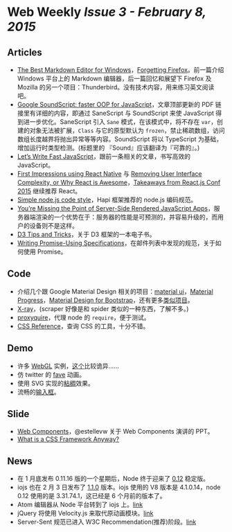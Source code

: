 # Web Weekly *Issue 3 - February 8, 2015*

## Articles
* [The Best Markdown Editor for Windows](http://www.sitepoint.com/best-markdown-editors-windows/)，[Forgetting Firefox](https://medium.com/@trog/forgetting-firefox-c04dba853263)。前一篇介绍 Windows 平台上的 Markdown 编辑器，后一篇回忆和展望下 Firefox 及 Mozilla 的另一个项目：Thunderbird。没有技术内容，用来练习英文阅读吧。
* [Google SoundScript: faster OOP for JavaScript](http://www.2ality.com/2015/02/soundscript.html)，文章顶部更新的 PDF 链接里有详细的内容，即通过 SaneScript 与 SoundScript 来使 JavaScript 得到进一步优化。SaneScript 引入 `Sane` 模式，在该模式中，将不存在 `var`，创建的对象无法被扩展，`Class` 与它的原型默认为 `frozen`，禁止稀疏数组，访问数组长度越界将抛出异常等等内容。SoundScript 将以 TypeScript 为基础，增加运行时类型检测。(标题里的 『Sound』应该翻译为『可靠的』。)
* [Let’s Write Fast JavaScript](https://medium.com/the-javascript-collection/lets-write-fast-javascript-2b03c5575d9e)，跟前一条相关的文章，书写高效的 JavaScript。
* [First Impressions using React Native](http://jlongster.com/First-Impressions-using-React-Native) 与 [Removing User Interface Complexity, or Why React is Awesome](http://jlongster.com/Removing-User-Interface-Complexity,-or-Why-React-is-Awesome)，[Takeaways from React.js Conf 2015](http://kevinold.com/2015/01/31/takeaways-from-reactjs-conf-2015.html) 继续推荐 React。
* [Simple node.js code style](https://gist.github.com/hueniverse/a06f6315ea736ed1b46d)，Hapi 框架推荐的 node.js 编码规范。
* [You’re Missing the Point of Server-Side Rendered JavaScript Apps](http://tomdale.net/2015/02/youre-missing-the-point-of-server-side-rendered-javascript-apps/)，服务器端渲染的一个优势在于：服务器的性能是可预测的，并容易升级的，而用户的设备则不是这样。
* [D3 Tips and Tricks](https://leanpub.com/D3-Tips-and-Tricks/read)，关于 D3 框架的一本电子书。
* [Writing Promise-Using Specifications](http://www.w3.org/2001/tag/doc/promises-guide)，在邮件列表中发现的规范，关于如何使用 Promise。

## Code
* 介绍几个跟 Google Material Design 相关的项目：[material ui](http://material-ui.com/#/)，[Material Progress](http://lightningtgc.github.io/MProgress.js/)，[Material Design for Bootstrap](http://fezvrasta.github.io/bootstrap-material-design/bootstrap-elements.html)，还有更多[类似项目](http://www.webresourcesdepot.com/15-resources-google-material-design/)。
* [X-ray](https://github.com/lapwinglabs/x-ray)，(scraper 好像是和 spider 类似的一种东西，了解不多。)
* [proxyquire](https://github.com/thlorenz/proxyquire)，代理 node 的 `require`，便于测试。
* [CSS Reference](http://tympanus.net/codrops/css_reference/)，查询 CSS 的工具，十分不错。

## Demo
* 许多 [WebGL](http://www.visualiser.fr/index.php) 实例，[这个](http://www.visualiser.fr/Babylon/character/default.htm)比较诡异……
* 仿 twitter 的 [fave](http://cssanimation.rocks/twitter-fave/) 动画。
* 使用 SVG 实现的[粘稠](http://codepen.io/lbebber/pen/OPjxZL)效果。
* 流畅的[输入框](http://making.fiftythree.com/fluid-text-inputs)。

## Slide
* [Web Components](http://estelle.github.io/components/#slide1)，@estellevw 关于 Web Components 演讲的 PPT。
* [What is a CSS Framework Anyway?](https://speakerdeck.com/csswizardry/what-is-a-css-framework-anyway)

## News
* 在 1 月底发布 0.11.16 版的一个星期后，Node 终于迎来了 [0.12](http://blog.nodejs.org/2015/02/06/node-v0-12-0-stable/) 稳定版。
* iojs 也在 2 月 3 日发布了 [1.1.0](https://github.com/iojs/io.js/blob/v1.x/CHANGELOG.md) 版本。iojs 使用的 V8 版本是 4.1.0.14，node 0.12 使用的是 3.31.74.1，这已经是 6 个月前的版本了。
* Atom 编辑器从 Node 平台转到了 iojs 上。[link](https://github.com/atom/atom/releases/tag/v0.177.0)
* jQuery 将使用 Velocity.js 来取代原动画模块。[link](https://github.com/jquery/jquery/issues/2053)
* Server-Sent 规范已进入 W3C Recommendation(推荐)阶段。[link](http://www.w3.org/blog/news/archives/4352)  
